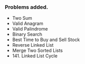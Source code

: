 ### Problems added.

-   Two Sum
-   Valid Anagram
-   Valid Palindrome
-   Binary Search
-   Best Time to Buy and Sell Stock
-   Reverse Linked List
-   Merge Two Sorted Lists
-   141\. Linked List Cycle
